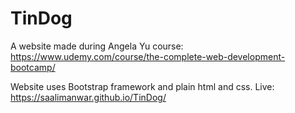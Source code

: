 # TinDog
A website made during Angela Yu course: https://www.udemy.com/course/the-complete-web-development-bootcamp/

Website uses Bootstrap framework and plain html and css.
Live: https://saalimanwar.github.io/TinDog/
